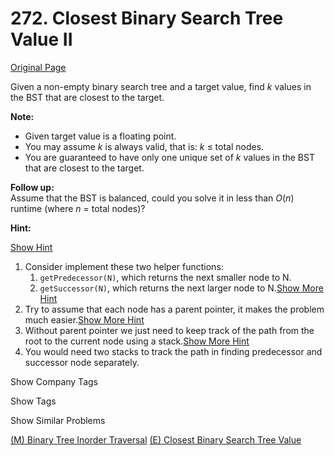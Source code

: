 # 272. Closest Binary Search Tree Value II

[Original Page](https://leetcode.com/problems/closest-binary-search-tree-value-ii/)

Given a non-empty binary search tree and a target value, find _k_ values in the BST that are closest to the target.

**Note:**  

*   Given target value is a floating point.
*   You may assume _k_ is always valid, that is: _k_ ≤ total nodes.
*   You are guaranteed to have only one unique set of _k_ values in the BST that are closest to the target.

**Follow up:**  
Assume that the BST is balanced, could you solve it in less than _O_(_n_) runtime (where _n_ = total nodes)?

**Hint:**

[Show Hint](#)

1.  Consider implement these two helper functions:
    1.  `getPredecessor(N)`, which returns the next smaller node to N.
    2.  `getSuccessor(N)`, which returns the next larger node to N.[Show More Hint](#)
2.  Try to assume that each node has a parent pointer, it makes the problem much easier.[Show More Hint](#)
3.  Without parent pointer we just need to keep track of the path from the root to the current node using a stack.[Show More Hint](#)
4.  You would need two stacks to track the path in finding predecessor and successor node separately.

<div>

<div id="company_tags" class="btn btn-xs btn-warning">Show Company Tags</div>

<span class="hidebutton" style="display: none;">[Google](/company/google/)</span></div>

<div>

<div id="tags" class="btn btn-xs btn-warning">Show Tags</div>

<span class="hidebutton" style="display: none;">[Tree](/tag/tree/) [Stack](/tag/stack/)</span></div>

<div>

<div id="similar" class="btn btn-xs btn-warning">Show Similar Problems</div>

<span class="hidebutton">[(M) Binary Tree Inorder Traversal](/problems/binary-tree-inorder-traversal/) [(E) Closest Binary Search Tree Value](/problems/closest-binary-search-tree-value/)</span></div>